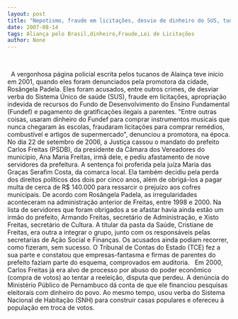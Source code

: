 ```yaml
---
layout: post
title: "Nepotismo, fraude em licitações, desvio de dinheiro do SUS, tudo havia em Aliança"
date: 2007-08-14
tags: Aliança pelo Brasil,dinheiro,Fraude,Lei de Licitações
author: None
---
```


&nbsp;

&nbsp;
A vergonhosa p&aacute;gina policial escrita pelos tucanos de Alain&ccedil;a teve in&iacute;cio em 2001, quando eles foram denunciados pela promotora da cidade, Ros&acirc;ngela Padela. Eles foram acusados, entre outros crimes, de desviar verba do Sistema &Uacute;nico de sa&uacute;de (SUS), fraude em licita&ccedil;&otilde;es, apropria&ccedil;&atilde;o indevida de recursos do Fundo de Desenvolvimento do Ensino Fundamental (Fundef) e pagamento de gratifica&ccedil;&otilde;es ilegais a parentes. 
&quot;Entre outras coisas, usaram dinheiro do Fundef para comprar instrumentos musicais que nunca chegaram &agrave;s escolas, fraudaram licita&ccedil;&otilde;es para comprar rem&eacute;dios, combust&iacute;vel e artigos de supermercado&quot;, denunciou a promotora, na &eacute;poca. 
No dia 22 de setembro de 2006, a Justi&ccedil;a cassou o mandato do prefeito Carlos Freitas (PSDB), da presidente da C&acirc;mara dos Vereadores do munic&iacute;pio, Ana Maria Freitas, irm&atilde; dele, e pediu afastamento de nove servidores da prefeitura. 
A senten&ccedil;a foi proferida pela ju&iacute;za Maria das Gra&ccedil;as Serafim Costa, da comarca local. Ela tamb&eacute;m decidiu pela perda dos direitos pol&iacute;ticos dos dois por cinco anos, al&eacute;m de obrig&aacute;-los a pagar multa de cerca de R$ 140.000 para ressarcir o preju&iacute;zo aos cofres municipais. De acordo com Ros&acirc;ngela Padela, as irregularidades aconteceram na administra&ccedil;&atilde;o anterior de Freitas, entre 1998 e 2000.
Na lista de servidores que foram obrigados a se afastar havia ainda est&atilde;o um irm&atilde;o do prefeito, Armando Freitas, secret&aacute;rio de Administra&ccedil;&atilde;o, e Xisto Freitas, secret&aacute;rio de Cultura. A titular da pasta da Sa&uacute;de, Cristiane de Freitas, era outra a integrar o grupo, junto com os respons&aacute;veis pelas secretarias de A&ccedil;&atilde;o Social e Finan&ccedil;as.
Os acusados ainda podiam recorrer, como fizeram, sem sucesso.
O Tribunal de Contas do Estado (TCE) fez a sua parte e constatou que empresas-fantasma e firmas de parentes do prefeito faziam parte do esquema, comprovados em auditoria.
&nbsp;
Em 2000, Carlos Freitas j&aacute; era alvo de processo por abuso do poder econ&ocirc;mico (compra de votos) ao tentar a reelei&ccedil;&atilde;o, disputa que perdeu. A den&uacute;ncia do Minist&eacute;rio P&uacute;blico de Pernambuco d&aacute; conta de que ele financiou pesquisas eleitorais com dinheiro do povo. Ao mesmo tempo, usou verba do Sistema Nacional de Habita&ccedil;&atilde;o (SNH) para construir casas populares e ofereceu &agrave; popula&ccedil;&atilde;o em troca de votos. 